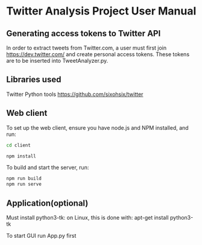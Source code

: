 # Twitter Analysis Project User Manual

## Generating access tokens to Twitter API
In order to extract tweets from Twitter.com, a user must first join https://dev.twitter.com/ and create personal access tokens.  These tokens are to be inserted into TweetAnalyzer.py.

## Libraries used
Twitter Python tools https://github.com/sixohsix/twitter

## Web client

To set up the web client, ensure you have node.js and NPM installed, and run:

```bash
cd client

npm install
```

To build and start the server, run:
```bash
npm run build
npm run serve
```

## Application(optional)
Must install python3-tk:  on Linux, this is done with:
apt-get install python3-tk

To start GUI run App.py first
